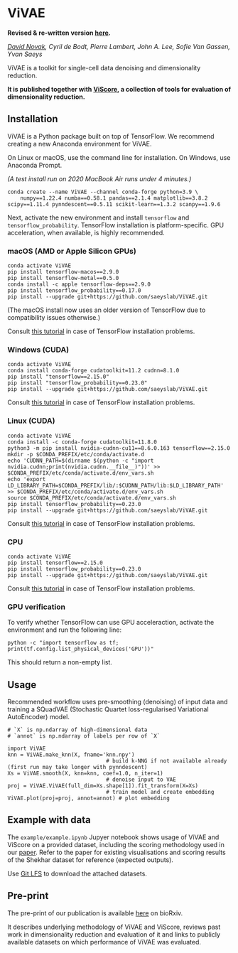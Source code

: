 # ViVAE

**Revised & re-written version [here](https://github.com/saeyslab/ViVAE).**

*[David Novak](https://github.com/davnovak), Cyril de Bodt, Pierre Lambert, John A. Lee, Sofie Van Gassen, Yvan Saeys*

ViVAE is a toolkit for single-cell data denoising and dimensionality reduction.

**It is published together with [ViScore](https://github.com/saeyslab/ViScore), a collection of tools for evaluation of dimensionality reduction.**

## Installation

ViVAE is a Python package built on top of TensorFlow.
We recommend creating a new Anaconda environment for ViVAE.

On Linux or macOS, use the command line for installation.
On Windows, use Anaconda Prompt.

*(A test install run on 2020 MacBook Air runs under 4 minutes.)*

```
conda create --name ViVAE --channel conda-forge python=3.9 \
    numpy==1.22.4 numba==0.58.1 pandas==2.1.4 matplotlib==3.8.2 scipy==1.11.4 pynndescent==0.5.11 scikit-learn==1.3.2 scanpy==1.9.6
```

Next, activate the new environment and install `tensorflow` and `tensorflow_probability`.
TensorFlow installation is platform-specific.
GPU acceleration, when available, is highly recommended.

### macOS (AMD or Apple Silicon GPUs)

```
conda activate ViVAE
pip install tensorflow-macos==2.9.0
pip install tensorflow-metal==0.5.0
conda install -c apple tensorflow-deps==2.9.0
pip install tensorflow_probability==0.17.0
pip install --upgrade git+https://github.com/saeyslab/ViVAE.git
```

(The macOS install now uses an older version of TensorFlow due to compatibility issues otherwise.)

Consult [this tutorial](https://developer.apple.com/metal/tensorflow-plugin/) in case of TensorFlow installation problems.

### Windows (CUDA)

```
conda activate ViVAE
conda install conda-forge cudatoolkit=11.2 cudnn=8.1.0
pip install "tensorflow==2.15.0"
pip install "tensorflow_probability==0.23.0"
pip install --upgrade git+https://github.com/saeyslab/ViVAE.git
```

Consult [this tutorial](https://www.tensorflow.org/install/pip#windows-native) in case of TensorFlow installation problems.

### Linux (CUDA)

```
conda activate ViVAE
conda install -c conda-forge cudatoolkit=11.8.0
python3 -m pip install nvidia-cudnn-cu11==8.6.0.163 tensorflow==2.15.0
mkdir -p $CONDA_PREFIX/etc/conda/activate.d
echo 'CUDNN_PATH=$(dirname $(python -c "import nvidia.cudnn;print(nvidia.cudnn.__file__)"))' >> $CONDA_PREFIX/etc/conda/activate.d/env_vars.sh
echo 'export LD_LIBRARY_PATH=$CONDA_PREFIX/lib/:$CUDNN_PATH/lib:$LD_LIBRARY_PATH' >> $CONDA_PREFIX/etc/conda/activate.d/env_vars.sh
source $CONDA_PREFIX/etc/conda/activate.d/env_vars.sh
pip install tensorflow_probability==0.23.0
pip install --upgrade git+https://github.com/saeyslab/ViVAE.git
```

Consult [this tutorial](https://www.tensorflow.org/install/pip#linux) in case of TensorFlow installation problems.

### CPU

```
conda activate ViVAE
pip install tensorflow==2.15.0
pip install tensorflow_probability==0.23.0
pip install --upgrade git+https://github.com/saeyslab/ViVAE.git
```

Consult [this tutorial](https://www.tensorflow.org/install/pip#cpu) in case of TensorFlow installation problems.

### GPU verification

To verify whether TensorFlow can use GPU acceleraction, activate the environment and run the following line:

```
python -c "import tensorflow as tf; print(tf.config.list_physical_devices('GPU'))"
```

This should return a non-empty list.

## Usage

Recommended workflow uses pre-smoothing (denoising) of input data and training a SQuadVAE (Stochastic Quartet loss-regularised Variational AutoEncoder) model.

```
# `X` is np.ndarray of high-dimensional data
# `annot` is np.ndarray of labels per row of `X`

import ViVAE
knn = ViVAE.make_knn(X, fname='knn.npy')
                               # build k-NNG if not available already (first run may take longer with pynndescent)
Xs = ViVAE.smooth(X, knn=knn, coef=1.0, n_iter=1)
                               # denoise input to VAE
proj = ViVAE.ViVAE(full_dim=Xs.shape[1]).fit_transform(X=Xs)
                               # train model and create embedding
ViVAE.plot(proj=proj, annot=annot) # plot embedding
```

## Example with data

The `example/example.ipynb` Jupyer notebook shows usage of ViVAE and ViScore on a provided dataset, including the scoring methodology used in our [paper](https://www.biorxiv.org/content/10.1101/2023.11.23.568428v2).
Refer to the paper for existing visualisations and scoring results of the Shekhar dataset for reference (expected outputs).

Use [Git LFS](https://git-lfs.com) to download the attached datasets.

## Pre-print

The pre-print of our publication is available [here](https://www.biorxiv.org/content/10.1101/2023.11.23.568428v2) on bioRxiv.

It describes underlying methodology of ViVAE and ViScore, reviews past work in dimensionality reduction and evaluation of it and links to publicly available datasets on which performance of ViVAE was evaluated.
